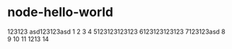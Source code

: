 # node-hello-world

123123
asd123123asd
1
2
3
4
5123123123123
6123123123123
7123123asd
8
9
10
11
1213
14
